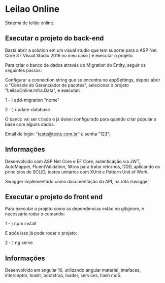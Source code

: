 # Leilao Online

Sistema de leilão online.

## Executar o projeto do back-end
Basta abrir a solution em um visual studio que tem suporte para o ASP Net Core 3 ( Visual Studio 2019 no meu caso ) e executar o projeto.

Para criar o banco de dados através do Migration do Entity, seguir os seguintes passos:

Configurar a connection string que se encontra no appSettings, depois abrir o  "Console do Gerenciador de pacotes", selecionar o projeto "LeilaoOnline.Infra.Data", e executar:

1 - ) add-migration "nome"

2 - ) update-database

O banco vai ser criado e já deixei configurado para quando criar popular a base com alguns dados.

Email de login: "teste@teste.com.br" e senha "123";

## Informações

Desenvolvido com ASP Net Core e EF Core, autenticação via JWT, AutoMapper, FluentValidation, filtros para tratar retornos, DDD, aplicando os principios de SOLID, testes unitários com XUnit e Pattern Unit of Work.

Swagger implementado como documentação da API, na rota /swagger

## Executar o projeto do front end
Para executar o projeto como as dependencias estão no gitignore, é necessário rodar o comando:

1 - ) npm install

E após isso já pode rodar o projeto:

2 - ) ng serve

## Informações

Desenvolvido em angular 10, utilizando angular material, intefaces, interceptor, toastr, bootstrap, loader, services, hash md5.

